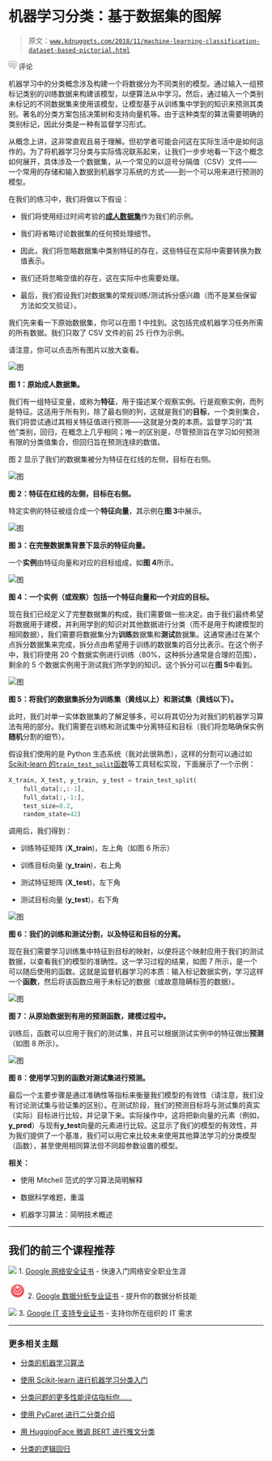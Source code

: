 # 机器学习分类：基于数据集的图解

> 原文：[`www.kdnuggets.com/2018/11/machine-learning-classification-dataset-based-pictorial.html`](https://www.kdnuggets.com/2018/11/machine-learning-classification-dataset-based-pictorial.html)

![c](img/3d9c022da2d331bb56691a9617b91b90.png) 评论

机器学习中的分类概念涉及构建一个将数据分为不同类别的模型。通过输入一组预标记类别的训练数据来构建该模型，以便算法从中学习。然后，通过输入一个类别未标记的不同数据集来使用该模型，让模型基于从训练集中学到的知识来预测其类别。著名的分类方案包括决策树和支持向量机等。由于这种类型的算法需要明确的类别标记，因此分类是一种有监督学习形式。

从概念上讲，这非常直观且易于理解。但初学者可能会问这在实际生活中是如何运作的。为了将机器学习分类与实际情况联系起来，让我们一步步地看一下这个概念如何展开，具体涉及一个数据集，从一个常见的以逗号分隔值（CSV）文件——一个常用的存储和输入数据到机器学习系统的方式——到一个可以用来进行预测的模型。

在我们的练习中，我们将做以下假设：

+   我们将使用经过时间考验的[**成人数据集**](https://archive.ics.uci.edu/ml/datasets/adult)作为我们的示例。

+   我们将省略讨论数据集的任何预处理细节。

+   因此，我们将忽略数据集中类别特征的存在，这些特征在实际中需要转换为数值表示。

+   我们还将忽略空值的存在，这在实际中也需要处理。

+   最后，我们假设我们对数据集的常规训练/测试拆分感兴趣（而不是某些保留方法如交叉验证）。

我们先来看一下原始数据集，你可以在图 1 中找到。这包括完成机器学习任务所需的所有数据。我们只取了 CSV 文件的前 25 行作为示例。

请注意，你可以点击所有图片以放大查看。

[](https://image.ibb.co/g1LsJL/supervised-ds-illustrated-1.png)

![图](https://image.ibb.co/g1LsJL/supervised-ds-illustrated-1.png)

**图 1：原始成人数据集。**

我们有一组特征变量，或称为**特征**，用于描述某个观察实例。行是观察实例，而列是特征。这适用于所有列，除了最右侧的列，这就是我们的**目标**，一个类别集合，我们将尝试通过其相关特征值进行预测——这就是分类的本质。监督学习的“其他”类别，回归，在概念上几乎相同；唯一的区别是，尽管预测旨在学习如何预测有限的分类值集合，但回归旨在预测连续的数值。

图 2 显示了我们的数据集被分为特征在红线的左侧，目标在右侧。

[](https://image.ibb.co/h5NTsf/supervised-ds-illustrated-2.png)

![图](https://image.ibb.co/h5NTsf/supervised-ds-illustrated-2.png)

**图 2：特征在红线的左侧，目标在右侧。**

特定实例的特征被组合成一个**特征向量**，其示例在**图 3**中展示。

[](https://image.ibb.co/nsQgCf/supervised-ds-illustrated-3.png)

![图](https://image.ibb.co/nsQgCf/supervised-ds-illustrated-3.png)

**图 3：在完整数据集背景下显示的特征向量。**

一个**实例**由特征向量和对应的目标组成，如**图 4**所示。

[](https://image.ibb.co/c0p8sf/supervised-ds-illustrated-4.png)

![图](https://image.ibb.co/c0p8sf/supervised-ds-illustrated-4.png)

**图 4：一个实例（或观察）包括一个特征向量和一个对应的目标。**

现在我们已经定义了完整数据集的构成，我们需要做一些决定。由于我们最终希望将数据用于建模，并利用学到的知识对其他数据进行分类（而不是用于构建模型的相同数据），我们需要将数据集分为**训练**数据集和**测试**数据集。这通常通过在某个点拆分数据集来完成，拆分点由希望用于训练的数据集的百分比表示。在这个例子中，我们将使用 20 个数据实例进行训练（80%，这种拆分通常是合理的范围），剩余的 5 个数据实例用于测试我们所学到的知识。这个拆分可以在**图 5**中看到。

[](https://image.ibb.co/jifRdL/supervised-ds-illustrated-5.png)

![图](https://image.ibb.co/jifRdL/supervised-ds-illustrated-5.png)

**图 5：将我们的数据集拆分为训练集（黄线以上）和测试集（黄线以下）。**

此时，我们对单一实体数据集的了解足够多，可以将其切分为对我们的机器学习算法有用的部分。我们需要在训练和测试集中分离特征和目标（我们将忽略确保实例**随机**分割的细节）。

假设我们使用的是 Python 生态系统（我对此很熟悉），这样的分割可以通过如[Scikit-learn 的`train_test_split`函数](http://scikit-learn.org/stable/modules/generated/sklearn.model_selection.train_test_split.html)等工具轻松实现，下面展示了一个示例：

```py
X_train, X_test, y_train, y_test = train_test_split(
    full_data[:,:-1],
    full_data[:,-1:],
    test_size=0.2,
    random_state=42)
```

调用后，我们得到：

+   训练特征矩阵 (**X_train**)，左上角（如图 6 所示）

+   训练目标向量 (**y_train**)，右上角

+   测试特征矩阵 (**X_test**)，左下角

+   测试目标向量 (**y_test**)，右下角

[](https://image.ibb.co/nx76dL/supervised-ds-illustrated-6.png)

![图](https://image.ibb.co/nx76dL/supervised-ds-illustrated-6.png)

**图 6：我们的训练和测试分割，以及特征和目标的分离。**

现在我们需要学习训练集中特征到目标的映射，以便将这个映射应用于我们的测试数据，以查看我们的模型的准确性。这一学习过程的结果，如图 7 所示，是一个可以随后使用的函数。这就是监督机器学习的本质：输入标记数据实例，学习这样一个**函数**，然后将该函数应用于未标记的数据（或故意隐瞒标签的数据）。

[](https://image.ibb.co/bJEmdL/supervised-ds-illustrated-7.png)

![图](https://image.ibb.co/bJEmdL/supervised-ds-illustrated-7.png)

**图 7：从原始数据到有用的预测函数，建模过程中。**

训练后，函数可以应用于我们的测试集，并且可以根据测试实例中的特征做出**预测**（如图 8 所示）。

[](https://image.ibb.co/gxY1Cf/supervised-ds-illustrated-8.png)

![图](https://image.ibb.co/gxY1Cf/supervised-ds-illustrated-8.png)

**图 8：使用学习到的函数对测试集进行预测。**

最后一个主要步骤是通过准确性等指标来衡量我们模型的有效性（请注意，我们没有讨论测试集与验证集的区别）。在测试阶段，我们的预测目标将与测试集的真实（实际）目标进行比较，并记录下来。实际操作中，这将把新向量的元素（例如，**y_pred**）与现有**y_test**向量的元素进行比较。这显示了我们的模型的有效性，并为我们提供了一个基准，我们可以用它来比较未来使用其他算法学习的分类模型（函数），甚至使用相同算法但不同超参数设置的模型。

**相关：**

+   使用 Mitchell 范式的学习算法简明解释

+   数据科学难题，重温

+   机器学习算法：简明技术概述

* * *

## 我们的前三个课程推荐

![](img/0244c01ba9267c002ef39d4907e0b8fb.png) 1\. [Google 网络安全证书](https://www.kdnuggets.com/google-cybersecurity) - 快速入门网络安全职业生涯

![](img/e225c49c3c91745821c8c0368bf04711.png) 2\. [Google 数据分析专业证书](https://www.kdnuggets.com/google-data-analytics) - 提升你的数据分析技能

![](img/0244c01ba9267c002ef39d4907e0b8fb.png) 3\. [Google IT 支持专业证书](https://www.kdnuggets.com/google-itsupport) - 支持你所在组织的 IT 需求

* * *

### 更多相关主题

+   [分类的机器学习算法](https://www.kdnuggets.com/2022/03/machine-learning-algorithms-classification.html)

+   [使用 Scikit-learn 进行机器学习分类入门](https://www.kdnuggets.com/getting-started-with-scikit-learn-for-classification-in-machine-learning)

+   [分类问题的更多性能评估指标你……](https://www.kdnuggets.com/2020/04/performance-evaluation-metrics-classification.html)

+   [使用 PyCaret 进行二分类介绍](https://www.kdnuggets.com/2021/12/introduction-binary-classification-pycaret.html)

+   [用 HuggingFace 微调 BERT 进行推文分类](https://www.kdnuggets.com/2022/01/finetuning-bert-tweets-classification-ft-hugging-face.html)

+   [分类的逻辑回归](https://www.kdnuggets.com/2022/04/logistic-regression-classification.html)
